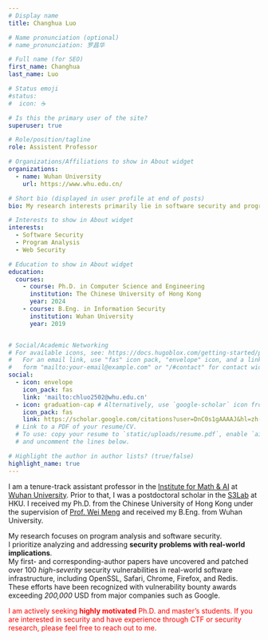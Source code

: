 ```yaml
---
# Display name
title: Changhua Luo

# Name pronunciation (optional)
# name_pronunciation: 罗昌华

# Full name (for SEO)
first_name: Changhua
last_name: Luo

# Status emoji
#status:
#  icon: ☕️

# Is this the primary user of the site?
superuser: true

# Role/position/tagline
role: Assistent Professor

# Organizations/Affiliations to show in About widget
organizations:
  - name: Wuhan University
    url: https://www.whu.edu.cn/

# Short bio (displayed in user profile at end of posts)
bio: My research interests primarily lie in software security and program analysis,. Recently, I mainly worked on developing techniques for automatically detecting and patching vulnerabilities in software.

# Interests to show in About widget
interests:
  - Software Security
  - Program Analysis
  - Web Security

# Education to show in About widget
education:
  courses:
    - course: Ph.D. in Computer Science and Engineering
      institution: The Chinese University of Hong Kong
      year: 2024
    - course: B.Eng. in Information Security
      institution: Wuhan University
      year: 2019


# Social/Academic Networking
# For available icons, see: https://docs.hugoblox.com/getting-started/page-builder/#icons
#   For an email link, use "fas" icon pack, "envelope" icon, and a link in the
#   form "mailto:your-email@example.com" or "/#contact" for contact widget.
social:
  - icon: envelope
    icon_pack: fas
    link: 'mailto:chluo2502@whu.edu.cn'
  - icon: graduation-cap # Alternatively, use `google-scholar` icon from `ai` icon pack
    icon_pack: fas
    link: https://scholar.google.com/citations?user=DnC0s1gAAAAJ&hl=zh-CN&oi=sra
  # Link to a PDF of your resume/CV.
  # To use: copy your resume to `static/uploads/resume.pdf`, enable `ai` icons in `params.yaml`,
  # and uncomment the lines below.

# Highlight the author in author lists? (true/false)
highlight_name: true
---
```


I am a tenure-track assistant professor in the [Institute for Math & AI](https://imai.whu.edu.cn/index.htm) at [Wuhan University](https://www.whu.edu.cn/).  Prior to that, I was a postdoctoral scholar in the [S3Lab](https://i.cs.hku.hk/~cqian/) at HKU. I received my Ph.D. from the Chinese University of Hong Kong under the supervision of [Prof. Wei Meng](https://www.cse.cuhk.edu.hk/~wei/) and received my B.Eng. from Wuhan University.

My research focuses on program analysis and software security.  
I prioritize analyzing and addressing **security problems with real-world implications**.  
My first- and corresponding-author papers have uncovered and patched over 100 *high-severity* security vulnerabilities in real-world software infrastructure, including OpenSSL, Safari, Chrome, Firefox, and Redis.  
These efforts have been recognized with vulnerability bounty awards exceeding *200,000* USD from major companies such as Google.

<span style="color: red;">I am actively seeking <strong>highly motivated</strong> Ph.D. and master’s students. If you are interested in security and have experience through CTF or security research, please feel free to reach out to me.</span>

